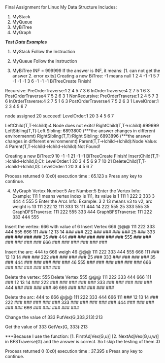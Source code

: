 Final Assignment for Linux
My Data Structure Includes:
1. MyStack
2. MyQueue
3. MyBiTree
4. MyGraph

*******Test Data Examples*******
1. MyStack
Follow the Instruction

2. MyQueue
Follow the Instruction

3. MyBiTree
INF = 999999 If the answer is INF, it means:
[1. can not get the answer  2. error exits]
Creating a new BiTree: -1 means null
1 2 4 -1 -1 5 7 -1 -1 -1 3 6 -1 -1 -1
BiTreeCreate Finish!

Recursive:
PreOrderTraverse:1 2 4 5 7 3 6
InOrderTraverse:4 2 7 5 1 6 3
PostOrderTraverse4 7 5 2 6 3 1
NonRecursive:
PreOrderTraverse:1 2 4 5 7 3 6
InOrderTraverse:4 2 7 5 1 6 3
PostOrderTraverse4 7 5 2 6 3 1
LevelOrder:1 2 3 4 5 6 7

node assigned 20 succeed!
LevelOrder:1 20 3 4 5 6 7

LeftChild(T,T->lchild):4
Node does not exits!
RightChild(T,T->rchild):999999
LeftSibling(T,T):Left Sibling: 6893800 (***the answer changes in different environmenmt)
RightSibling(T,T):Right Sibling: 6893896 (***the answer changes in different environmenmt)
Parent(T,T->lchild->lchild):Node Value: 4
Parent(T,T->lchild->lchild->lchild):Not Found!

Creating a new BiTree:9 10 -1 -1 21 -1 -1
BiTreeCreate Finish!
InsertChild(T,T->lchild->lchild,0,C):
LevelOrder:1 20 3 4 5 6 9 7 10 21
DeleteChild(T,T->lchild->lchild,0):
LevelOrder:1 20 3 4 5 6 7

Process returned 0 (0x0)   execution time : 65.123 s
Press any key to continue.

4. MyGraph
Vertex Number:5
Arc Number:5
Enter the Vertex Info:
Example: 111 1 means vertex index is 111, its value is 1
111 1
222 2
333 3
444 4
555 5
Enter the Arcs Info:
Example: 3 2 13 means v3 to v2, arc weight is 13
111 222 12
111 333 13
111 444 14
222 555 25
333 555 35
GraphDFSTraverse:
111 222 555 333 444
GraphBFSTraverse:
111 222 333 444 555

Insert the vertex: 666 with value of 6
Insert Vertex 666
@@@ 111 222 333 444 555 666
111 ### 12  13  14  ### ###
222 ### ### ### ### 25  ###
333 ### ### ### ### 35  ###
444 ### ### ### ### ### ###
555 ### ### ### ### ### ###
666 ### ### ### ### ### ###

Insert the arc: 444 to 666 weigh 46
@@@ 111 222 333 444 555 666
111 ### 12  13  14  ### ###
222 ### ### ### ### 25  ###
333 ### ### ### ### 35  ###
444 ### ### ### ### ### 46
555 ### ### ### ### ### ###
666 ### ### ### ### ### ###

Delete the vertex: 555
Delete Vertex 555
@@@ 111 222 333 444 666
111 ### 12  13  14  ###
222 ### ### ### ### ###
333 ### ### ### ### ###
444 ### ### ### ### 46
666 ### ### ### ### ###

Delete the arc: 444 to 666
@@@ 111 222 333 444 666
111 ### 12  13  14  ###
222 ### ### ### ### ###
333 ### ### ### ### ###
444 ### ### ### ### ###
666 ### ### ### ### ###

Change the value of 333
PutVex(G,333,213):213

Get the value of 333
GetVex(G, 333):213

***Because I use the function:
[1. FirstAdjVex(G,u)]
[2. NextAdjVex(G,u,w)]
in BFSTraverse(G) and the answer is correct.
So I skip the testing of them :D

Process returned 0 (0x0)   execution time : 37.395 s
Press any key to continue.

